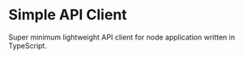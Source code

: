 # Simple API Client

Super minimum lightweight API client for node application written in TypeScript.
